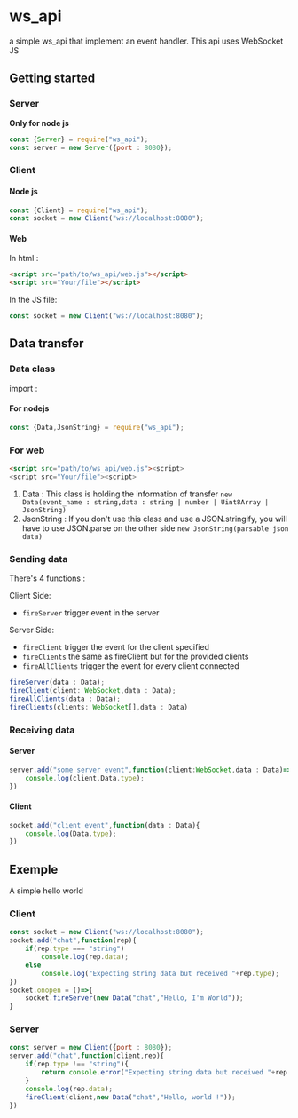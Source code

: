 # ws_api

a simple ws_api that implement an event handler. This api uses WebSocket JS

## Getting started

### Server

__**Only for node js**__

```js
const {Server} = require("ws_api");
const server = new Server({port : 8080});
```

### Client

#### Node js

```js
const {Client} = require("ws_api");
const socket = new Client("ws://localhost:8080");
```

#### Web

In html :

```html
<script src="path/to/ws_api/web.js"></script>
<script src="Your/file"></script>
```

In the JS file:

```js
const socket = new Client("ws://localhost:8080");
```

## Data transfer

### Data class

import :

#### For nodejs

```js
const {Data,JsonString} = require("ws_api");
```

### For web

```html
<script src="path/to/ws_api/web.js"><script>
<script src="Your/file"><script>
```

1. Data : This class is holding the information of transfer `new Data(event_name : string,data : string | number | Uint8Array | JsonString)`
2. JsonString : If you don't use this class and use a JSON.stringify, you will have to use JSON.parse on the other side `new JsonString(parsable json data)`

### Sending data

There's 4 functions :


Client Side:

- `fireServer` trigger event in the server

Server Side:

- `fireClient` trigger the event for the client specified
- `fireClients` the same as fireClient but for the provided clients
- `fireAllClients` trigger the event for every client connected

```ts
fireServer(data : Data);
fireClient(client: WebSocket,data : Data);
fireAllClients(data : Data);
fireClients(clients: WebSocket[],data : Data)
```

### Receiving data

#### Server

```ts
server.add("some server event",function(client:WebSocket,data : Data)=>{
    console.log(client,Data.type);
})
```

#### Client

```ts
socket.add("client event",function(data : Data){
    console.log(Data.type);
})
```

## Exemple

A simple hello world

### Client

```js
const socket = new Client("ws://localhost:8080");
socket.add("chat",function(rep){
    if(rep.type === "string")
        console.log(rep.data);
    else
        console.log("Expecting string data but received "+rep.type);
})
socket.onopen = ()=>{
    socket.fireServer(new Data("chat","Hello, I'm World"));
}
```

### Server

```js
const server = new Client({port : 8080});
server.add("chat",function(client,rep){
    if(rep.type !== "string"){
        return console.error("Expecting string data but received "+rep.type);
    }
    console.log(rep.data);
    fireClient(client,new Data("chat","Hello, world !"));
})
```
